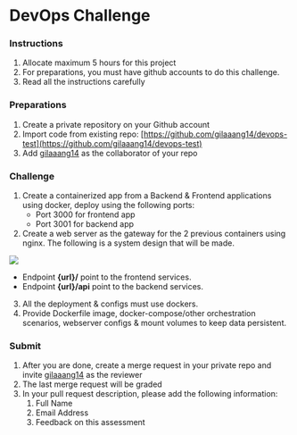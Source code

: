 # DevOps Challenge
### Instructions
1.  Allocate maximum 5 hours for this project
2.  For preparations, you must have github accounts to do this challenge.
3.  Read all the instructions carefully

### Preparations
1.  Create a private repository on your Github account
2.  Import code from existing repo: [https://github.com/gilaaang14/devops-test](https://github.com/gilaaang14/devops-test)
3.  Add [gilaaang14](https://github.com/gilaaang14/devops-test) as the collaborator of your repo

### Challenge
1.  Create a containerized app from a Backend & Frontend applications using docker, deploy using the following ports:
    - Port 3000 for frontend app
    - Port 3001 for backend app
2.  Create a web server as the gateway for the 2 previous containers using nginx. The following is a system design that will be made.

![](https://lh3.googleusercontent.com/Jho8feJkwjjdN1XZMBY24ow4WZGCJ15DFq0kAss93rQ_FRONLJMEGBw4_7KhOCDYTNNlLPKuu5tpsg_uCIKzJCvzCl9gN5Ug7dNtqSYUrh4X1xI4tT1c7CEjIOrLwehZZ86kXhTuALLkj8zYNrJqfwo)
    
   - Endpoint **{url}/** point to the frontend services.
   - Endpoint **{url}/api** point to the backend services.
3.  All the deployment & configs must use dockers.
4.  Provide Dockerfile image, docker-compose/other orchestration scenarios, webserver configs & mount volumes to keep data persistent.

### Submit
1.  After you are done, create a merge request in your private repo and invite [gilaaang14](https://github.com/gilaaang14/devops-test) as the reviewer
2.  The last merge request will be graded
3. In your pull request description, please add the following information:
    1. Full Name
    2. Email Address
    3. Feedback on this assessment
